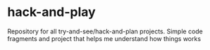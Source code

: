 # hack-and-play
Repository for all try-and-see/hack-and-plan projects. Simple code fragments and project that helps me understand how things works
